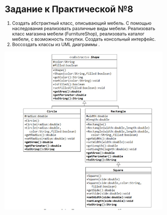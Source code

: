 # Задание к Практической №8

1. Создать абстрактный класс, описывающий мебель. С помощью наследования реализовать различные виды мебели. Реализовать класс магазина мебели (FurnitureShop), реализовать каталог мебели, с возможность покупки. Создать консольный интерфейс.
2. Воссоздать классы из UML диаграммы .

![img.png](UML-diagram.png)